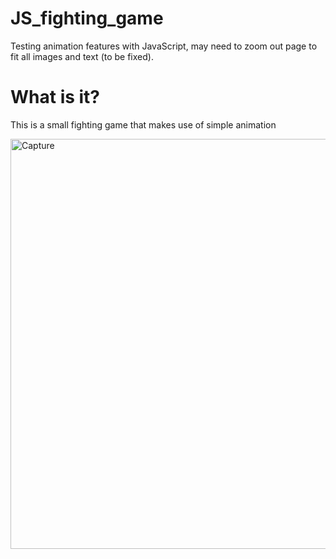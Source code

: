 # JS_fighting_game
Testing animation features with JavaScript, may need to zoom out page to fit all images and text (to be fixed).

<h1>What is it?</h1>
<p>This is a small fighting game that makes use of simple animation</p>

<img width="656" alt="Capture" src="https://github.com/Radius-coder/JS_fighting_game/assets/67561957/1fcf8c8e-e578-4dfd-bb8b-00f48952e9a4">


